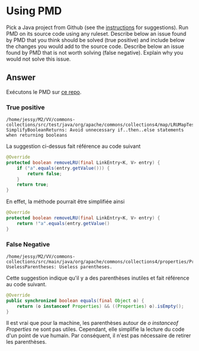 # Using PMD

Pick a Java project from Github (see the [instructions](../sujet.md) for suggestions). Run PMD on its source code using any ruleset. Describe below an issue found by PMD that you think should be solved (true positive) and include below the changes you would add to the source code. Describe below an issue found by PMD that is not worth solving (false negative). Explain why you would not solve this issue.

## Answer

Exécutons le PMD sur [ce repo](https://github.com/apache/commons-collections).

### True positive

```
/home/jessy/M2/VV/commons-collections/src/test/java/org/apache/commons/collections4/map/LRUMapTest.java:434:	SimplifyBooleanReturns:	Avoid unnecessary if..then..else statements when returning booleans
```

La suggestion ci-dessus fait référence au code suivant

```java
@Override
protected boolean removeLRU(final LinkEntry<K, V> entry) {
	if ("a".equals(entry.getValue())) {
		return false;
	}
	return true;
}
```

En effet, la méthode pourrait être simplifiée ainsi

```java
@Override
protected boolean removeLRU(final LinkEntry<K, V> entry) {
    return !"a".equals(entry.getValue()
}
```

### False Negative

```
/home/jessy/M2/VV/commons-collections/src/main/java/org/apache/commons/collections4/properties/PropertiesFactory.java:105:	UselessParentheses:	Useless parentheses.
```

Cette suggestion indique qu'il y a des parenthèses inutiles et fait référence au code suivant.

```java
@Override
public synchronized boolean equals(final Object o) {
	return (o instanceof Properties) && ((Properties) o).isEmpty();
}
```

Il est vrai que pour la machine, les parenthèses autour de *o instanceof Properties* ne sont pas utiles. Cependant, elle simplifie la lecture du code d'un point de vue humain. Par conséquent, il n'est pas nécessaire de retirer les parenthèses.
